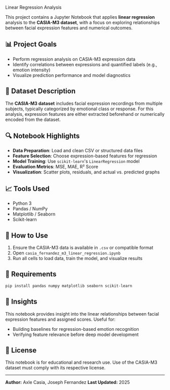 Linear Regression Analysis

This project contains a Jupyter Notebook that applies **linear regression** analysis to the **CASIA-M3 dataset**, with a focus on exploring relationships between facial expression features and numerical outcomes.

## 📊 Project Goals
- Perform regression analysis on CASIA-M3 expression data
- Identify correlations between expressions and quantified labels (e.g., emotion intensity)
- Visualize prediction performance and model diagnostics

## 📁 Dataset Description

The **CASIA-M3 dataset** includes facial expression recordings from multiple subjects, typically categorized by emotional class or response. For this analysis, expression features are either extracted beforehand or numerically encoded from the dataset.

## 🔍 Notebook Highlights

- **Data Preparation**: Load and clean CSV or structured data files
- **Feature Selection**: Choose expression-based features for regression
- **Model Training**: Use `scikit-learn`'s `LinearRegression` model
- **Evaluation Metrics**: MSE, MAE, R² Score
- **Visualization**: Scatter plots, residuals, and actual vs. predicted graphs

## 📈 Tools Used

- Python 3
- Pandas / NumPy
- Matplotlib / Seaborn
- Scikit-learn

## 🚀 How to Use

1. Ensure the CASIA-M3 data is available in `.csv` or compatible format
2. Open `casia_fernandez_m3_linear_regression.ipynb`
3. Run all cells to load data, train the model, and visualize results

## 📌 Requirements
```bash
pip install pandas numpy matplotlib seaborn scikit-learn
```

## 🧠 Insights
This notebook provides insight into the linear relationships between facial expression features and assigned scores. Useful for:
- Building baselines for regression-based emotion recognition
- Verifying feature relevance before deep model development

## 📄 License
This notebook is for educational and research use. Use of the CASIA-M3 dataset must comply with its respective license.

---

**Author:** Axle Casia, Joseph Fernandez
**Last Updated:** 2025
